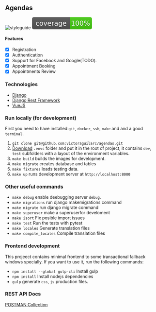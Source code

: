 ## Agendas


![styleguide](https://img.shields.io/badge/styleguide-flake8-blue)
![Coverage](web/badges/coverage.svg) 


#### Features

  - [x] Registration
  - [x] Autthentication
  - [x] Support for Facebook and  Google(TODO).
  - [x] Appointment Booking
  - [x] Appointments Review
   
### Technologies

  * [Django](https://www.djangoproject.com/)
  * [Django Rest Framework](http://www.django-rest-framework.org/)
  * [VueJS](https://vuejs.org/)
  
### Run locally (for development)
First you need to have installed `git`, `docker`, `ssh`, `make` and and a good `terminal`.

  1. `git clone git@github.com:victoraguilarc/agendas.git`
  2. [Download](https://drive.google.com/file/d/1slmIV_BTrkt7AdlC37lGLJ0cAxnv7YCe/view?usp=sharing) `.envs` folder and put it in the root of project, it contains `dev`, `test` subfolders with a layout of the environment variables. 
  3. `make build` builds the images for development. 
  4. `make migrate` creates database and tables 
  5. `make fixtures` loads testing data.
  6. `make up` runs development server at `http://localhost:8000`
  
### Other useful commands
  * `make debug` enable deebugging server `debug`.
  * `make migrations` run django makemigrations command
  * `make migrate` run django migrate command
  * `make superuser` make a superuserfor develoment
  * `make isort` Fix posible import issues
  * `make test` Run the tests with pytest
  * `make locales` Generate translation files
  * `make compile_locales` Compile translation files

### Frontend development

This projeect contains minimal frontend to some transactional fallback windows specially.
If you want to use it, run the following commands:

  * `npm install --global gulp-cli` Install gulp
  * `npm install` Install nodejs dependencies
  * `gulp` generate `css`, `js`  production files.
   

### REST API Docs
[POSTMAN Collection](https://www.getpostman.com/collections/e34bf0e163f1d139bde8)